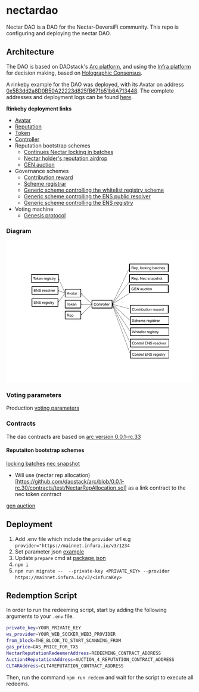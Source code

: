 # nectardao
Nectar DAO is a DAO for the Nectar-DeversiFi community. This repo is configuring and deploying the nectar DAO.

## Architecture
The DAO is based on DAOstack's [Arc platform](https://github.com/daostack/arc), and using the [Infra platform](https://github.com/daostack/infra) for decision making, based on [Holographic Consensus](https://medium.com/daostack/holographic-consensus-part-1-116a73ba1e1c).

A rinkeby example for the DAO was deployed, with its Avatar on address [0x5B3dd2a8D0B50A22223d825fB671b51b6A713448](https://rinkeby.etherscan.io/address/0x5B3dd2a8D0B50A22223d825fB671b51b6A713448). The complete addresses and deployment logs can be found [here](https://github.com/daostack/nectardao/blob/master/logs/bounty-16-10-2019-rinkeby-logs.txt).

**Rinkeby deployment links**
  * [Avatar](https://rinkeby.etherscan.io/address/0x5B3dd2a8D0B50A22223d825fB671b51b6A713448)
  * [Reputation](https://rinkeby.etherscan.io/address/0xe84B26c2935FE59e845176827C90E9e5f1C120Dd)
  * [Token](https://rinkeby.etherscan.io/address/0x8817bC1EB121533e9AB4f5CC12AE2521DB452104)
  * [Controller](https://rinkeby.etherscan.io/address/0x11B8Ac7B92bDf6D0Fe6b2CF2E9DC648816088cd4)
  * Reputation bootstrap schemes
    * [Continues Nectar locking in batches](https://rinkeby.etherscan.io/address/0x3661aE7fb556F06C5Db982bC2389B6C19a9d8015)
    * [Nectar holder's reputation airdrop](https://rinkeby.etherscan.io/address/0xc73b7fC1C19F54c2A8ccD1F4fCdD95a27F943494)
    * [GEN auction](https://rinkeby.etherscan.io/address/0xD6F26AAc332285f56a9762a55dfE1045a9bB0E90)
  * Governance schemes
    * [Contribution reward](https://rinkeby.etherscan.io/address/0x8ff49219e74e076cf4f1b244a47875d7009e2595)
    * [Scheme registrar](https://rinkeby.etherscan.io/address/0x2c411266902c001351f49ad63646f32b542d905e)
    * [Generic scheme controlling the whitelist registry scheme](https://rinkeby.etherscan.io/address/0xd72feD6A6E19bB768f72a15624569846F1A01C51)
    * [Generic scheme controlling the ENS public resolver](https://rinkeby.etherscan.io/address/0xAd68ae92AeA2A5Af6609c6Ae2a76576BF3ff7DF7)
    * [Generic scheme controlling the ENS registry](https://rinkeby.etherscan.io/address/0x2815D12d591B2DC44517fa4a1dC0c517B54E68C6)
  * Voting machine
    * [Genesis protocol](https://rinkeby.etherscan.io/address/0x7648665cda324511b71e002e9c62da98a8e68505)


### Diagram
  <p align="center">
  <img src="https://github.com/daostack/nectardao/blob/master/necdao.png?raw=true" alt="necdiagram"/>
</p>

### Voting parameters  
  Production [voting parameters](https://docs.google.com/spreadsheets/d/1vt79eXdrc-kn04dRj5Qk-9xEqctPm5YcPEFI-qecQC4/edit#gid=0)

### Contracts
 The dao contracts are based on [arc version 0.0.1-rc.33](https://github.com/daostack/arc/releases/tag/0.0.1-rc.33)
#### Reputaiton bootstrap schemes
 [locking batches](https://github.com/daostack/arc/blob/0.0.1-rc.30/contracts/schemes/ContinuousLocking4Reputation.sol)
 [nec snapshot](https://github.com/daostack/arc/blob/0.0.1-rc.30/contracts/schemes/ReputationFromToken.sol)
 - Will use (nectar rep allocation)[https://github.com/daostack/arc/blob/0.0.1-rc.30/contracts/test/NectarRepAllocation.sol] as a link contract to the nec token contract

 [gen auction](https://github.com/daostack/arc/blob/0.0.1-rc.30/contracts/schemes/Auction4Reputation.sol)
## Deployment

1. Add .env file which include the `provider` url
   e.g `provider="https://mainnet.infura.io/v3/1234`
2. Set parameter json [example](https://github.com/daostack/nectardao/blob/master/parameters/model-params-25_11.json)
3. Update `prepare` cmd at [package.json](https://github.com/daostack/nectardao/blob/master/package.json#L9)
4. `npm i`
5. `npm run migrate --  --private-key <PRIVATE_KEY> --provider https://mainnet.infura.io/v3/<infuraKey>`

## Redemption Script

In order to run the redeeming script, start by adding the following arguments to your `.env` file.

```bash
private_key=YOUR_PRIVATE_KEY
ws_provider=YOUR_WEB_SOCKER_WEB3_PROVIDER
from_block=THE_BLCOK_TO_START_SCANNING_FROM
gas_price=GAS_PRICE_FOR_TXS
NectarReputationRedeemerAddress=REDEEMING_CONTRACT_ADDRESS
Auction4ReputationAddress=AUCTION_4_REPUTATION_CONTRACT_ADDRESS
CLT4RAddress=CLT4REPUTATION_CONTRACT_ADDRESS
```

Then, run the command `npm run redeem` and wait for the script to execute all redeems.